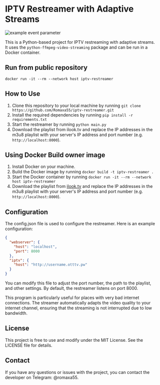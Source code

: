 # IPTV Restreamer with Adaptive Streams
![example event parameter](https://github.com/romaxa55/iptv-restreamer/actions/workflows/docker-image.yml/badge.svg?event=push)

This is a Python-based project for IPTV restreaming with adaptive streams. It uses the `python-ffmpeg-video-streaming` package and can be run in a Docker container.

## Run from public repository
`docker run -it --rm --network host iptv-restreamer`


## How to Use

1. Clone this repository to your local machine by running `git clone https://github.com/Romaxa55/iptv-restreamer.git`
2. Install the required dependencies by running `pip install -r requirements.txt`
3. Start the restreamer by running `python main.py`
4. Download the playlist from ilook.tv and replace the IP addresses in the m3u8 playlist with your server's IP address and port number (e.g. `http://localhost:8000`).

## Using Docker Build owner image

1. Install Docker on your machine.
2. Build the Docker image by running `docker build -t iptv-restreamer .`
3. Start the Docker container by running `docker run -it --rm --network host iptv-restreamer`
4. Download the playlist from [ilook.tv](https://ilook.tv) and replace the IP addresses in the m3u8 playlist with your server's IP address and port number (e.g. `http://localhost:8000`).

## Configuration

The config.json file is used to configure the restreamer. Here is an example configuration:
```json
{
  "webserver": {
    "host": "localhost",
    "port": 8000
  },
  "iptv": {
    "host": "http://username.otttv.pw"
  }
}
```
You can modify this file to adjust the port number, the path to the playlist, and other settings. By default, the restreamer listens on port 8000.


This program is particularly useful for places with very bad internet connections. The streamer automatically adapts the video quality to your internet channel, ensuring that the streaming is not interrupted due to low bandwidth.

## License

This project is free to use and modify under the MIT License. See the LICENSE file for details.

## Contact

If you have any questions or issues with the project, you can contact the developer on Telegram: @romaxa55.
